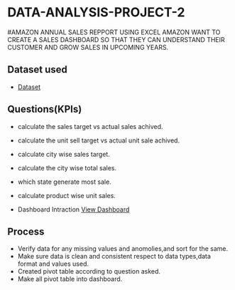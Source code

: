 # DATA-ANALYSIS-PROJECT-2 

#AMAZON ANNUAL SALES REPPORT USING EXCEL AMAZON WANT TO CREATE A SALES DASHBOARD SO THAT THEY CAN UNDERSTAND THEIR CUSTOMER AND GROW SALES IN UPCOMING YEARS.

## Dataset used 
- <a href="https://github.com/Monoj123991/DATA-ANALYSIS-PROJECT-2/blob/main/Sales%20Data.xlsx">Dataset</a>

## Questions(KPIs)
- calculate the sales target vs actual sales achived.
- calculate the unit sell target vs actual unit sale achived.
- calculate city wise sales target.
- calculate the city wise total sales.
- which state generate most sale.
- calculate product wise unit sales.

- Dashboard Intraction <a href="https://github.com/Monoj123991/DATA-ANALYSIS-PROJECT-2/blob/main/Screenshot%202025-05-24%20203609.png">View Dashboard</a>

## Process
- Verify data for any missing values and anomolies,and sort for the same.
- Make sure data is clean and consistent respect to data types,data format and values used.
- Created pivot table according to question asked.
- Make all pivot table into dashboard.
